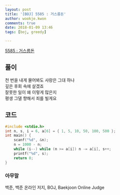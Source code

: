 ```yaml
---
layout: post
title: '[BOJ] 5585 : 거스름돈'
author: wookje.kwon
comments: true
date: 2018-01-09 13:46
tags: [boj, greedy]

---
```


[5585 : 거스름돈](https://www.acmicpc.net/problem/5585)

## 풀이

천 번을 내게 물어봐도 사랑은 그대 하나  
깊은 후회 속에 살겠죠  
잘못한 일이 왜 이렇게 많은지  
평생 그댈 향해서 죄를 빌게요  

## 코드

```cpp
#include <stdio.h>
int n, s, i = 6, a[6] = { 1, 5, 10, 50, 100, 500 };
int main() {
	scanf("%d", &n);
	n = 1000 - n;
	while (i--) while (n >= a[i]) n -= a[i], s++;
	printf("%d", s);
	return 0;
}
```

### 아무말  
백준, 백준 온라인 저지, BOJ, Baekjoon Online Judge
